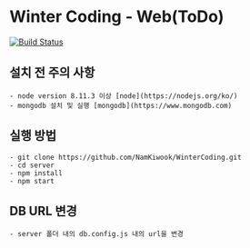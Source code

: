 # Winter Coding - Web(ToDo)

[![Build Status](https://travis-ci.org/NamKiwook/WinterCoding.svg?branch=master)](https://travis-ci.org/NamKiwook/WinterCoding)

## 설치 전 주의 사항
```
- node version 8.11.3 이상 [node](https://nodejs.org/ko/)
- mongodb 설치 및 실행 [mongodb](https://www.mongodb.com)
```
## 실행 방법
```
- git clone https://github.com/NamKiwook/WinterCoding.git
- cd server
- npm install
- npm start
```
## DB URL 변경
```
- server 폴더 내의 db.config.js 내의 url을 변경
```
